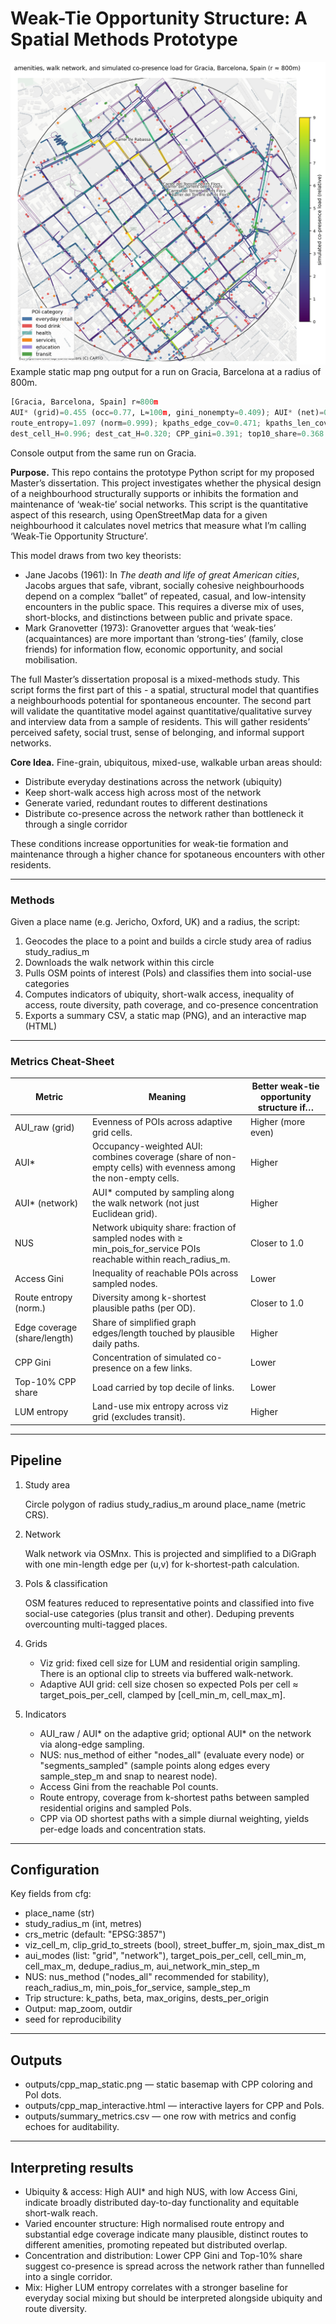 # Weak-Tie Opportunity Structure: A Spatial Methods Prototype
![Co-presence map of Gràcia](images/cpp_map_static-8.png)
Example static map png output for a run on Gracia, Barcelona at a radius of 800m.
```python
[Gracia, Barcelona, Spain] r≈800m
AUI* (grid)=0.455 (occ=0.77, L≈100m, gini_nonempty=0.409); AUI* (net)=0.615 (occ=0.92, step≈50m); NUS=1.000 (method=nodes_all); AccessGini_local=0.235; LUM_no_transit=0.723 (join_share=1.00);
route_entropy=1.097 (norm=0.999); kpaths_edge_cov=0.471; kpaths_len_cov=0.478;
dest_cell_H=0.996; dest_cat_H=0.320; CPP_gini=0.391; top10_share=0.368
```
Console output from the same run on Gracia.

**Purpose.** This repo contains the prototype Python script for my proposed Master’s dissertation. This project investigates whether the physical design of a neighbourhood structurally supports or inhibits the formation and maintenance of ‘weak-tie’ social networks. This script is the quantitative aspect of this research, using OpenStreetMap data for a given neighbourhood it calculates novel metrics that measure what I’m calling ‘Weak-Tie Opportunity Structure’.

This model draws from two key theorists:

- Jane Jacobs (1961): In *The death and life of great American cities*, Jacobs argues that safe, vibrant, socially cohesive neighbourhoods depend on a complex “ballet” of repeated, casual, and low-intensity encounters in the public space. This requires a diverse mix of uses, short-blocks, and distinctions between public and private space.
- Mark Granovetter (1973): Granovetter argues that ‘weak-ties’ (acquaintances) are more important than ‘strong-ties’ (family, close friends) for information flow, economic opportunity, and social mobilisation.

The full Master’s dissertation proposal is a mixed-methods study. This script forms the first part of this - a spatial, structural model that quantifies a neighbourhoods potential for spontaneous encounter. The second part will validate the quantitative model against quantitative/qualitative survey and interview data from a sample of residents. This will gather residents’ perceived safety, social trust, sense of belonging, and informal support networks.

**Core Idea.**
Fine-grain, ubiquitous, mixed-use, walkable urban areas should:

- Distribute everyday destinations across the network (ubiquity)
- Keep short-walk access high across most of the network
- Generate varied, redundant routes to different destinations
- Distribute co-presence across the network rather than bottleneck it through a single corridor

These conditions increase opportunities for weak-tie formation and maintenance through a higher chance for spotaneous encounters with other residents.

---

### Methods

Given a place name (e.g. Jericho, Oxford, UK) and a radius, the script:

1. Geocodes the place to a point and builds a circle study area of radius study_radius_m
2. Downloads the walk network within this circle
3. Pulls OSM points of interest (PoIs) and classifies them into social-use categories
4. Computes indicators of ubiquity, short-walk access, inequality of access, route diversity, path coverage, and co-presence concentration
5. Exports a summary CSV, a static map (PNG), and an interactive map (HTML)

---

### Metrics Cheat-Sheet

| Metric | Meaning | Better weak-tie opportunity structure if… |
| --- | --- | --- |
| AUI_raw (grid) | Evenness of POIs across adaptive grid cells. | Higher (more even) |
| AUI* | Occupancy-weighted AUI: combines coverage (share of non-empty cells) with evenness among the non-empty cells. | Higher |
| AUI* (network) | AUI* computed by sampling along the walk network (not just Euclidean grid). | Higher |
| NUS | Network ubiquity share: fraction of sampled nodes with ≥ min_pois_for_service POIs reachable within reach_radius_m. | Closer to 1.0 |
| Access Gini | Inequality of reachable POIs across sampled nodes. | Lower |
| Route entropy (norm.) | Diversity among k-shortest plausible paths (per OD). | Closer to 1.0 |
| Edge coverage (share/length) | Share of simplified graph edges/length touched by plausible daily paths. | Higher |
| CPP Gini | Concentration of simulated co-presence on a few links. | Lower |
| Top-10% CPP share | Load carried by top decile of links. | Lower |
| LUM entropy | Land-use mix entropy across viz grid (excludes transit). | Higher |

---

## Pipeline

1. Study area
    
    Circle polygon of radius study_radius_m around place_name (metric CRS).
    
2. Network
    
    Walk network via OSMnx. This is projected and simplified to a DiGraph with one min-length edge per (u,v) for k-shortest-path calculation.
    
3. PoIs & classification
    
    OSM features reduced to representative points and classified into five social-use categories (plus transit and other). Deduping prevents overcounting multi-tagged places.
    
4. Grids
    - Viz grid: fixed cell size for LUM and residential origin sampling. There is an optional clip to streets via buffered walk-network.
    - Adaptive AUI grid: cell size chosen so expected PoIs per cell ≈ target_pois_per_cell, clamped by [cell_min_m, cell_max_m].
5. Indicators
    - AUI_raw / AUI* on the adaptive grid; optional AUI* on the network via along-edge sampling.
    - NUS: nus_method of either "nodes_all" (evaluate every node) or "segments_sampled" (sample points along edges every sample_step_m and snap to nearest node).
    - Access Gini from the reachable PoI counts.
    - Route entropy, coverage from k-shortest paths between sampled residential origins and sampled PoIs.
    - CPP via OD shortest paths with a simple diurnal weighting, yields per-edge loads and concentration stats.

---

## Configuration

Key fields from cfg:

- place_name (str)
- study_radius_m (int, metres)
- crs_metric (default: "EPSG:3857")
- viz_cell_m, clip_grid_to_streets (bool), street_buffer_m, sjoin_max_dist_m
- aui_modes (list: "grid", "network"), target_pois_per_cell, cell_min_m, cell_max_m, dedupe_radius_m, aui_network_min_step_m
- NUS: nus_method ("nodes_all" recommended for stability), reach_radius_m, min_pois_for_service, sample_step_m
- Trip structure: k_paths, beta, max_origins, dests_per_origin
- Output: map_zoom, outdir
- seed for reproducibility

---

## Outputs

- outputs/cpp_map_static.png — static basemap with CPP coloring and PoI dots.
- outputs/cpp_map_interactive.html — interactive layers for CPP and PoIs.
- outputs/summary_metrics.csv — one row with metrics and config echoes for auditability.

---

## Interpreting results

- Ubiquity & access: High AUI* and high NUS, with low Access Gini, indicate broadly distributed day-to-day functionality and equitable short-walk reach.
- Varied encounter structure: High normalised route entropy and substantial edge coverage indicate many plausible, distinct routes to different amenities, promoting repeated but distributed overlap.
- Concentration and distribution: Lower CPP Gini and Top-10% share suggest co-presence is spread across the network rather than funnelled into a single corridor.
- Mix: Higher LUM entropy correlates with a stronger baseline for everyday social mixing but should be interpreted alongside ubiquity and route diversity.
